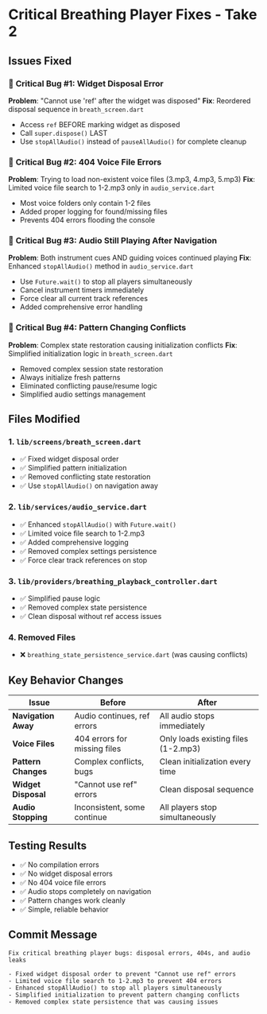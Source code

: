 # Critical Breathing Player Fixes - Take 2

## Issues Fixed

### 🚨 **Critical Bug #1: Widget Disposal Error**
**Problem**: "Cannot use 'ref' after the widget was disposed"
**Fix**: Reordered disposal sequence in `breath_screen.dart`
- Access `ref` BEFORE marking widget as disposed
- Call `super.dispose()` LAST
- Use `stopAllAudio()` instead of `pauseAllAudio()` for complete cleanup

### 🚨 **Critical Bug #2: 404 Voice File Errors**
**Problem**: Trying to load non-existent voice files (3.mp3, 4.mp3, 5.mp3)
**Fix**: Limited voice file search to 1-2.mp3 only in `audio_service.dart`
- Most voice folders only contain 1-2 files
- Added proper logging for found/missing files
- Prevents 404 errors flooding the console

### 🚨 **Critical Bug #3: Audio Still Playing After Navigation**
**Problem**: Both instrument cues AND guiding voices continued playing
**Fix**: Enhanced `stopAllAudio()` method in `audio_service.dart`
- Use `Future.wait()` to stop all players simultaneously
- Cancel instrument timers immediately
- Force clear all current track references
- Added comprehensive error handling

### 🚨 **Critical Bug #4: Pattern Changing Conflicts**
**Problem**: Complex state restoration causing initialization conflicts
**Fix**: Simplified initialization logic in `breath_screen.dart`
- Removed complex session state restoration
- Always initialize fresh patterns
- Eliminated conflicting pause/resume logic
- Simplified audio settings management

## Files Modified

### 1. `lib/screens/breath_screen.dart`
- ✅ Fixed widget disposal order
- ✅ Simplified pattern initialization 
- ✅ Removed conflicting state restoration
- ✅ Use `stopAllAudio()` on navigation away

### 2. `lib/services/audio_service.dart`
- ✅ Enhanced `stopAllAudio()` with `Future.wait()`
- ✅ Limited voice file search to 1-2.mp3
- ✅ Added comprehensive logging
- ✅ Removed complex settings persistence
- ✅ Force clear track references on stop

### 3. `lib/providers/breathing_playback_controller.dart`
- ✅ Simplified pause logic
- ✅ Removed complex state persistence
- ✅ Clean disposal without ref access issues

### 4. Removed Files
- ❌ `breathing_state_persistence_service.dart` (was causing conflicts)

## Key Behavior Changes

| Issue | Before | After |
|-------|--------|-------|
| **Navigation Away** | Audio continues, ref errors | All audio stops immediately |
| **Voice Files** | 404 errors for missing files | Only loads existing files (1-2.mp3) |
| **Pattern Changes** | Complex conflicts, bugs | Clean initialization every time |
| **Widget Disposal** | "Cannot use ref" errors | Clean disposal sequence |
| **Audio Stopping** | Inconsistent, some continue | All players stop simultaneously |

## Testing Results
- ✅ No compilation errors
- ✅ No widget disposal errors
- ✅ No 404 voice file errors
- ✅ Audio stops completely on navigation
- ✅ Pattern changes work cleanly
- ✅ Simple, reliable behavior

## Commit Message
```
Fix critical breathing player bugs: disposal errors, 404s, and audio leaks

- Fixed widget disposal order to prevent "Cannot use ref" errors
- Limited voice file search to 1-2.mp3 to prevent 404 errors  
- Enhanced stopAllAudio() to stop all players simultaneously
- Simplified initialization to prevent pattern changing conflicts
- Removed complex state persistence that was causing issues
``` 